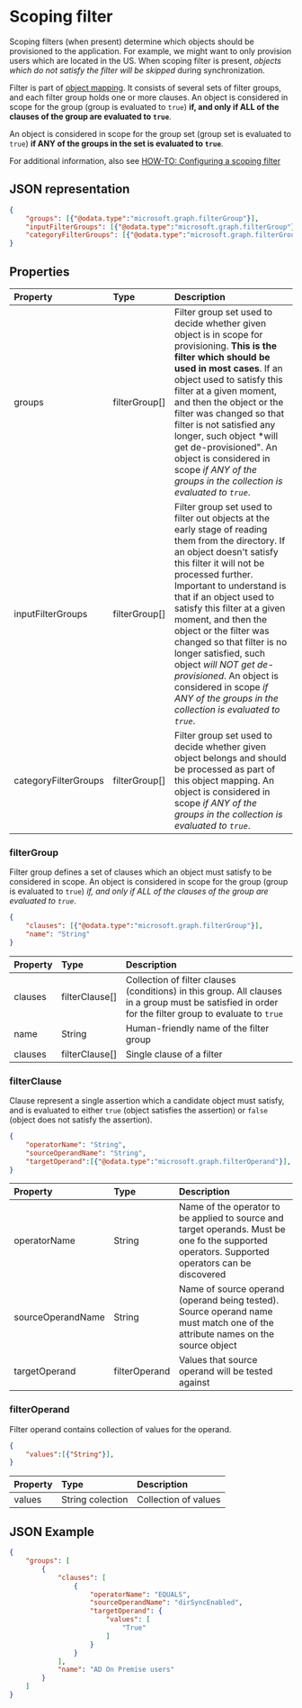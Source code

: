 # Scoping filter

Scoping filters (when present) determine which objects should be provisioned to the application. For example, we might want to only provision users which are located in the US. When scoping filter is present, *objects which do not satisfy the filter will be skipped* during synchronization.

Filter is part of [object mapping](synchronization_objectMapping.md). It consists of several sets of filter groups, and each filter group holds one or more clauses. An object is considered in scope for the group (group is evaluated to `true`) **if, and only if ALL of the clauses of the group are evaluated to `true`**.

An object is considered in scope for the group set (group set is evaluated to `true`) **if ANY of the groups in the set is evaluated to `true`**.

For additional information, also see [HOW-TO: Configuring a scoping filter](synchronization_howto_scopingFilter.md)

## JSON representation

```json
{
    "groups": [{"@odata.type":"microsoft.graph.filterGroup"}],
    "inputFilterGroups": [{"@odata.type":"microsoft.graph.filterGroup"}],
    "categoryFilterGroups": [{"@odata.type":"microsoft.graph.filterGroup"}],
}
```

## Properties

| Property              | Type                  | Description               |
|:----------------------|:----------------------|:--------------------------|
|groups                 |filterGroup[]    | Filter group set used to decide whether given object is in scope for provisioning. **This is the filter which should be used in most cases**. If an object used to satisfy this filter at a given moment, and then the object or the filter was changed so that filter is not satisfied any longer, such object *will get de-provisioned". An object is considered in scope *if ANY of the groups in the collection is evaluated to `true`*. |
|inputFilterGroups      |filterGroup[]    | Filter group set used to filter out objects at the early stage of reading them from the directory. If an object doesn't satisfy this filter it will not be processed further. Important to understand is that if an object used to satisfy this filter at a given moment, and then the object or the filter was changed so that filter is no longer satisfied, such object *will NOT get de-provisioned*. An object is considered in scope *if ANY of the groups in the collection is evaluated to `true`*. |
|categoryFilterGroups   |filterGroup[]    | Filter group set used to decide whether given object belongs and should be processed as part of this object mapping. An object is considered in scope *if ANY of the groups in the collection is evaluated to `true`*. |

### filterGroup

Filter group defines a set of clauses which an object must satisfy to be considered in scope. An object is considered in scope for the group (group is evaluated to `true`) *if, and only if ALL of the clauses of the group are evaluated to `true`*.

```json
{
    "clauses": [{"@odata.type":"microsoft.graph.filterGroup"}],
    "name": "String"
}
```

| Property      | Type                  | Description               |
|:--------------|:----------------------|:--------------------------|
|clauses        |filterClause[]         | Collection of filter clauses (conditions) in this  group. All clauses in a group must be satisfied in order for the filter group to evaluate to `true`  |
|name           |String                 | Human-friendly name of the filter group|
|clauses        |filterClause[]         | Single clause of a filter|

### filterClause

Clause represent a single assertion which a candidate object must satisfy, and is evaluated to either `true` (object satisfies the assertion) or `false` (object does not satisfy the assertion).

```json
{
    "operatorName": "String",
    "sourceOperandName": "String",
    "targetOperand":[{"@odata.type":"microsoft.graph.filterOperand"}],
}
```

| Property          | Type                  | Description               |
|:------------------|:----------------------|:--------------------------|
|operatorName       | String                | Name of the operator to be applied to source and target operands. Must be one fo the supported operators. Supported operators can be discovered |
|sourceOperandName  | String                | Name of source operand (operand being tested). Source operand name must match one of the attribute names on the source object|
|targetOperand      | filterOperand         | Values that source operand will be tested against|

### filterOperand

Filter operand contains collection of values for the operand.

```json
{
    "values":[{"String"}],
}
```

| Property      | Type                  | Description               |
|:--------------|:----------------------|:--------------------------|
|values         | String colection      | Collection of values      |


## JSON Example

```json
{
    "groups": [
        {
            "clauses": [
                {
                    "operatorName": "EQUALS",
                    "sourceOperandName": "dirSyncEnabled",
                    "targetOperand": {
                        "values": [
                            "True"
                        ]
                    }
                }
            ],
            "name": "AD On Premise users"
        }
    ]
}
```